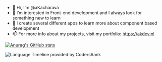 - 👋 Hi, I’m @aKacharava
- 👀 I’m interested in Front-end development and I always look for something new to learn
- 🌱 I create several different apps to learn more about component based development
- 📫 For more info about my projects, visit my portfolio: https://akdev.nl

[![Anurag's GitHub stats](https://github-readme-stats.vercel.app/api?username=aKacharava&theme=nightowl&hide_rank=true)](https://github.com/anuraghazra/github-readme-stats)


![Language Timeline provided by CodersRank](https://cr-skills-chart-widget.azurewebsites.net/api/api?username=akacharava&branding=false)
